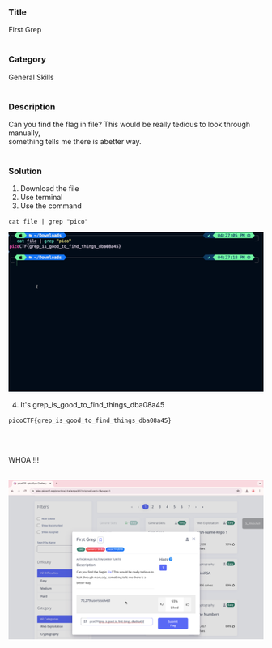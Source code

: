 ### Title

First Grep
<br><br>


### Category

General Skills
<br><br>


### Description

Can you find the flag in file? This would be really tedious to 
look through manually, <br>
something tells me there is abetter way.
<br><br>


### Solution

1. Download the file
2. Use terminal
3. Use the command
```
cat file | grep "pico"
```

![1](1.png)

4. It's grep_is_good_to_find_things_dba08a45
```
picoCTF{grep_is_good_to_find_things_dba08a45}
```
<br><br>


WHOA !!!
<br><br>

![flag](flag.png)